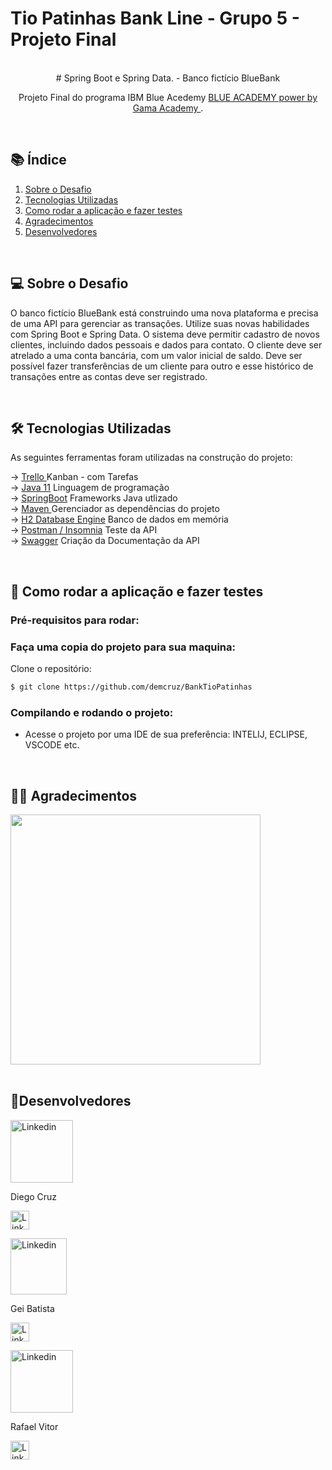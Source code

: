# Tio Patinhas Bank Line - Grupo 5 - Projeto Final

<br>
<div align=center>   
# Spring Boot e Spring Data. - Banco fictício BlueBank 

Projeto Final do programa IBM Blue Acedemy <a href="https://ibmblueacademy.corporate.gama.academy/"> BLUE ACADEMY power by Gama Academy </a>.

</div><br>

## 📚 Índice
 1. [Sobre o Desafio](#projeto)
 2. [Tecnologias Utilizadas](#tecnologias)
 3. [Como rodar a aplicação e fazer testes](#testes)
 4. [Agradecimentos](#agradecimentos)
 5. [Desenvolvedores](#Devs)



<div id='projeto'/>
<br>

## 💻 Sobre o Desafio

O banco fictício BlueBank está construindo uma nova plataforma e precisa de
uma API para gerenciar as transações. Utilize suas novas habilidades com Spring Boot e
Spring Data.
O sistema deve permitir cadastro de novos clientes, incluindo dados pessoais e
dados para contato. O cliente deve ser atrelado a uma conta bancária, com um valor
inicial de saldo. Deve ser possível fazer transferências de um cliente para outro e esse
histórico de transações entre as contas deve ser registrado.


<div id='tecnologias'/>
<br>

## 🛠 Tecnologias Utilizadas

As seguintes ferramentas foram utilizadas na construção do projeto:

&rarr; <a href="https://trello.com/b/qrTwVK2H/patinhas-bank-line-trabalho-final-ibm-blue-academy"> Trello </a> Kanban - com Tarefas  <br>
&rarr; <a href="https://www.oracle.com/br/java/technologies/javase-jdk11-downloads.html">Java 11</a> Linguagem de programação   <br>
&rarr; <a href="https://spring.io/">SpringBoot</a> Frameworks Java utlizado <br>
&rarr; <a href="https://maven.apache.org/">Maven </a> Gerenciador as dependências do projeto <br>
&rarr; <a href="http://www.h2database.com/html/main.html">H2 Database Engine</a> Banco de dados em memória <br>
&rarr; <a href="https://www.postman.com/">Postman / Insomnia</a> Teste da API  <br>
&rarr; <a href="https://swagger.io/">Swagger</a> Criação da Documentação da API  <br>



<div id='testes'/>

<br>

## 👷 Como rodar a aplicação e fazer testes

### Pré-requisitos para rodar:

### Faça uma copia do projeto para sua maquina:

Clone o repositório:
```bash
$ git clone https://github.com/demcruz/BankTioPatinhas
```

### Compilando e rodando o projeto:
- Acesse o projeto por uma IDE de sua preferência: INTELIJ, ECLIPSE, VSCODE etc.


<div id='agradecimentos'/> 

<br>

## 🤝🏻 Agradecimentos 


<div>
    <a><img width="400" src="https://user-images.githubusercontent.com/41333369/139745995-320962c4-b028-43b3-8ae3-520cc8f9cf88.jpg"></a>
</div>


<div id='Devs'/> 

<br>

## 🤖Desenvolvedores 

<div>
<a href="https://www.linkedin.com/in/diegodemcruz/">
<img src="https://user-images.githubusercontent.com/41333369/140586211-b5503ac9-324b-40ab-9037-cebcadf3b401.png" width="100px" alt="Linkedin" />
</a>
<p>Diego Cruz<p/> 
<a href="https://www.linkedin.com/in/diegodemcruz/"> 
<img src="https://user-images.githubusercontent.com/41333369/140587199-8b58e111-96c8-4e2c-aa25-488cf69da45f.png" width="30px" alt="Linkedin" /> 
</a>
<div/>
 
<div>
<a href="https://www.linkedin.com/in/geibatista/">
<img src="https://user-images.githubusercontent.com/41333369/140586443-46734279-8a6b-478b-b8d9-7b3be794d77a.png" width="90px" alt="Linkedin" />
</a>
<p> Gei Batista <p/>
<a href="https://www.linkedin.com/in/geibatista/"> 
<img src="https://user-images.githubusercontent.com/41333369/140587199-8b58e111-96c8-4e2c-aa25-488cf69da45f.png" width="30px" alt="Linkedin"/> 
</a>
<div/>
  
<div>
<a href="https://www.linkedin.com/in/rafael-vitor-59ab03194/">
<img src="https://user-images.githubusercontent.com/41333369/140586571-bc63a439-5547-4bfa-b874-ad3bbe9eb842.png" width="100px" alt="Linkedin" />
</a>
<p>Rafael Vitor <p/>
<a href="https://www.linkedin.com/in/rafael-vitor-59ab03194/"> 
<img src="https://user-images.githubusercontent.com/41333369/140587199-8b58e111-96c8-4e2c-aa25-488cf69da45f.png" width="30px" alt="Linkedin" /> 
</a>
<div/>         
           



